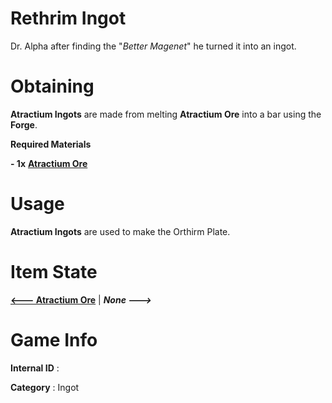 # Rethrim Ingot

Dr. Alpha after finding the "*Better Magenet*" he turned it into an ingot.

# Obtaining

**Atractium Ingots** are made from melting **Atractium Ore** into a bar using the **Forge**.

**Required Materials**

**- 1x** [**Atractium Ore**](https://github.com/AlphaMC0/Lone-Martian/blob/main/Ores/Atractium%20Ore.md)

# Usage

**Atractium Ingots** are used to make the Orthirm Plate.

# Item State

[**<--- Atractium Ore**](https://github.com/AlphaMC0/Lone-Martian/blob/main/Ores/Atractium%20Ore.md) | ***None --->***

# Game Info

**Internal ID** : 

**Category** : Ingot

